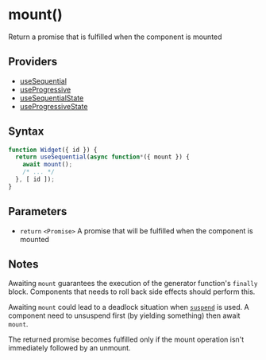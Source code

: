 # mount()

Return a promise that is fulfilled when the component is mounted

## Providers

* [useSequential](useSequential.md)
* [useProgressive](useProgressive.md)
* [useSequentialState](useSequentialState.md)
* [useProgressiveState](useProgressiveState.md)

## Syntax

```js
function Widget({ id }) {
  return useSequential(async function*({ mount }) {
    await mount();
    /* ... */
  }, [ id ]);
}
```

## Parameters

* `return` `<Promise>` A promise that will be fulfilled when the component is mounted

## Notes

Awaiting `mount` guarantees the execution of the generator function's `finally` block. Components that needs to
roll back side effects should perform this.

Awaiting `mount` could lead to a deadlock situation when [`suspend`](./suspend.md) is used. A component need to
unsuspend first (by yielding something) then await `mount`.

The returned promise becomes fulfilled only if the mount operation isn't immediately followed by an unmount.
